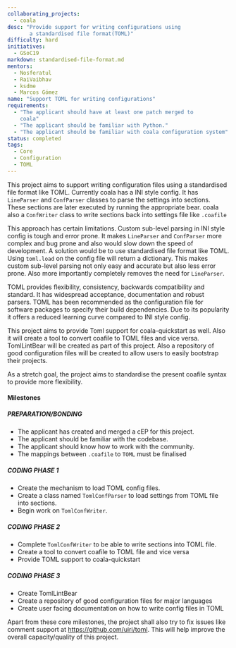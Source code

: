 ```yaml
---
collaborating_projects:
  - coala
desc: "Provide support for writing configurations using
       a standardised file format(TOML)"
difficulty: hard
initiatives:
  - GSoC19
markdown: standardised-file-format.md
mentors:
  - Nosferatul
  - RaiVaibhav
  - ksdme
  - Marcos Gómez
name: "Support TOML for writing configurations"
requirements:
  - "The applicant should have at least one patch merged to
    coala"
  - "The applicant should be familiar with Python."
  - "The applicant should be familiar with coala configuration system"
status: completed
tags:
  - Core
  - Configuration
  - TOML
---
```


This project aims to support writing configuration files using a
standardised file format like TOML.
Currently coala has a INI style config. It has `LineParser` and `ConfParser`
classes to parse the settings into sections. These sections are later executed
by running the appropriate bear. coala also a `ConfWriter` class to write
sections back into settings file like `.coafile`

This approach has certain limitations. Custom sub-level parsing in
INI style config is tough and error prone. It makes `LineParser` and
`ConfParser` more complex and bug prone and also would slow down the speed of
development. A solution would be to use standardised file format like TOML.
Using `toml.load` on the config file will return a dictionary. This makes
custom sub-level parsing not only easy and accurate but also less error prone.
Also more importantly completely removes the need for `LineParser`.

TOML provides flexibility, consistency, backwards compatibility and standard.
It has widespread acceptance, documentation and robust parsers. TOML has been
recommended as the configuration file for software packages to specify their
build dependencies. Due to its popularity it offers a reduced learning curve
compared to INI style config.

This project aims to provide Toml support for coala-quickstart as well. Also
it will create a tool to convert coafile to TOML files and vice versa.
TomlLintBear will be created as part of this project. Also a repository of
good configuration files will be created to allow users to easily bootstrap
their projects.

As a stretch goal, the project aims to standardise the present coafile syntax
to provide more flexibility.

#### Milestones

##### PREPARATION/BONDING

- The applicant has created and merged a cEP for this project.
- The applicant should be familiar with the codebase.
- The applicant should know how to work with the community.
- The mappings between `.coafile` to `TOML` must be finalised

##### CODING PHASE 1

- Create the mechanism to load TOML config files.
- Create a class named `TomlConfParser` to load settings from TOML
  file into sections.
- Begin work on `TomlConfWriter`.

##### CODING PHASE 2

- Complete `TomlConfWriter` to be able to write sections into
  TOML file.
- Create a tool to convert coafile to TOML file and vice versa
- Provide TOML support to coala-quickstart

##### CODING PHASE 3

- Create TomlLintBear
- Create a repository of good configuration files for major languages
- Create user facing documentation on how to write config files in TOML

Apart from these core milestones, the project shall also try to
fix issues like comment support at https://github.com/uiri/toml.
This will help improve the overall capacity/quality of this project.
